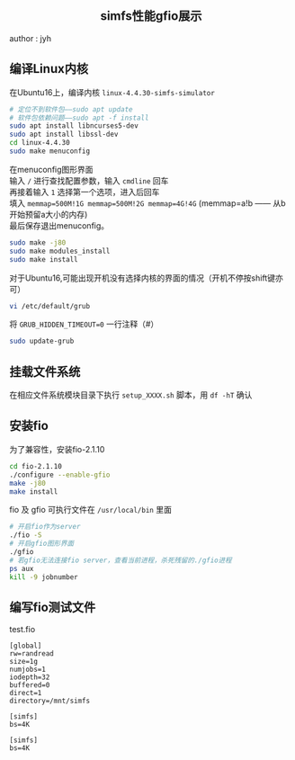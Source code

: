 ## <center>**simfs性能gfio展示**</center>
author : jyh
## **编译Linux内核**
在Ubuntu16上，编译内核 `linux-4.4.30-simfs-simulator`

```bash
# 定位不到软件包——sudo apt update
# 软件包依赖问题——sudo apt -f install
sudo apt install libncurses5-dev
sudo apt install libssl-dev
cd linux-4.4.30
sudo make menuconfig
```

在menuconfig图形界面 \
输入 `/` 进行查找配置参数，输入 `cmdline` 回车 \
再接着输入 `1` 选择第一个选项，进入后回车 \
填入 `memmap=500M!1G memmap=500M!2G memmap=4G!4G` (memmap=a!b —— 从b开始预留a大小的内存) \
最后保存退出menuconfig。

```bash
sudo make -j80
sudo make modules_install
sudo make install
```

对于Ubuntu16,可能出现开机没有选择内核的界面的情况（开机不停按shift键亦可）

```bash
vi /etc/default/grub
```
将 `GRUB_HIDDEN_TIMEOUT=0` 一行注释（#）
```bash
sudo update-grub
```

## **挂载文件系统**
在相应文件系统模块目录下执行 `setup_XXXX.sh` 脚本，用 `df -hT` 确认

## **安装fio**
为了兼容性，安装fio-2.1.10

```bash
cd fio-2.1.10
./configure --enable-gfio
make -j80
make install
```

fio 及 gfio 可执行文件在 `/usr/local/bin` 里面

```bash
# 开启fio作为server
./fio -S
# 开启gfio图形界面
./gfio
# 若gfio无法连接fio server，查看当前进程，杀死残留的./gfio进程
ps aux
kill -9 jobnumber
```

## **编写fio测试文件**
test.fio
```fio
[global]
rw=randread
size=1g
numjobs=1
iodepth=32
buffered=0
direct=1
directory=/mnt/simfs

[simfs]
bs=4K

[simfs]
bs=4K
```